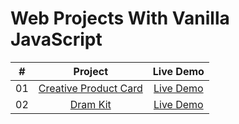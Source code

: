 # Web Projects With Vanilla JavaScript

|  #  |          Project          |   Live Demo   |
| :-: | :-----------------------: | :-----------: |
| 01  | [Creative Product Card]() | [Live Demo]() |
| 02  |       [Dram Kit]()        | [Live Demo]() |
